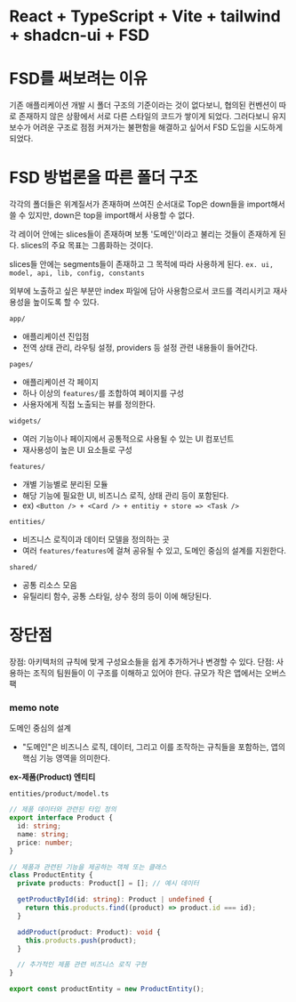 # React + TypeScript + Vite + tailwind + shadcn-ui + FSD

# FSD를 써보려는 이유

기존 애플리케이션 개발 시 폴더 구조의 기준이라는 것이 없다보니, 협의된 컨벤션이 따로 존재하지 않은 상황에서
서로 다른 스타일의 코드가 쌓이게 되었다.
그러다보니 유지보수가 어려운 구조로 점점 커져가는 불편함을 해결하고 싶어서 FSD 도입을 시도하게 되었다.

# FSD 방법론을 따른 폴더 구조

각각의 폴더들은 위계질서가 존재하며 쓰여진 순서대로 Top은 down들을 import해서 쓸 수 있지만,
down은 top을 import해서 사용할 수 없다.

각 레이어 안에는 slices들이 존재하며 보통 '도메인'이라고 불리는 것들이 존재하게 된다.
slices의 주요 목표는 그룹화하는 것이다.

slices들 안에는 segments들이 존재하고 그 목적에 따라 사용하게 된다.
`ex. ui, model, api, lib, config, constants`

외부에 노출하고 싶은 부분만 index 파일에 담아 사용함으로서 코드를 격리시키고 재사용성을 높이도록 할 수 있다.

`app/`

- 애플리케이션 진입점
- 전역 상태 관리, 라우팅 설정, providers 등 설정 관련 내용들이 들어간다.

`pages/`

- 애플리케이션 각 페이지
- 하나 이상의 `features/`를 조합하여 페이지를 구성
- 사용자에게 직접 노출되는 뷰를 정의한다.

`widgets/`

- 여러 기능이나 페이지에서 공통적으로 사용될 수 있는 UI 컴포넌트
- 재사용성이 높은 UI 요소들로 구성

`features/`

- 개별 기능별로 분리된 모듈
- 해당 기능에 필요한 UI, 비즈니스 로직, 상태 관리 등이 포함된다.
- ex) `<Button /> + <Card /> + entitiy + store => <Task />`

`entities/`

- 비즈니스 로직이과 데이터 모델을 정의하는 곳
- 여러 `features/features`에 걸쳐 공유될 수 있고, 도메인 중심의 설계를 지원한다.

`shared/`

- 공통 리소스 모음
- 유틸리티 함수, 공통 스타일, 상수 정의 등이 이에 해당된다.

# 장단점

장점: 아키텍처의 규칙에 맞게 구성요소들을 쉽게 추가하거나 변경할 수 있다.
단점: 사용하는 조직의 팀원들이 이 구조를 이해하고 있어야 한다. 규모가 작은 앱에서는 오버스팩

### memo note

도메인 중심의 설계

- "도메인"은 비즈니스 로직, 데이터, 그리고 이를 조작하는 규칙들을 포함하는, 앱의 핵심 기능 영역을 의미한다.

**ex-제품(Product) 엔티티**

`entities/product/model.ts`

```typescript
// 제품 데이터와 관련된 타입 정의
export interface Product {
  id: string;
  name: string;
  price: number;
}

// 제품과 관련된 기능을 제공하는 객체 또는 클래스
class ProductEntity {
  private products: Product[] = []; // 예시 데이터

  getProductById(id: string): Product | undefined {
    return this.products.find((product) => product.id === id);
  }

  addProduct(product: Product): void {
    this.products.push(product);
  }

  // 추가적인 제품 관련 비즈니스 로직 구현
}

export const productEntity = new ProductEntity();
```
